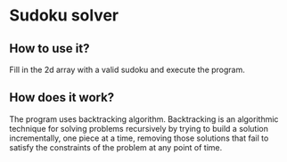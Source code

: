 # Sudoku solver

<h2>How to use it?</h2>
Fill in the 2d array with a valid sudoku and execute the program.

<h2>How does it work?</h2>
The program uses backtracking algorithm.
Backtracking is an algorithmic technique for solving problems recursively by trying to build a solution incrementally, one piece at a time, removing those solutions that fail to satisfy the constraints of the problem at any point of time.
